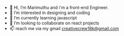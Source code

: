 - 👋 Hi, I’m Marimuthu  and i'm a front-end Engineer.
- 👀 I’m interested in designing and coding
- 🌱 I’m currently learning javascript
- 💞️ I’m looking to collaborate on react projects
- 📫 reach me via my gmail creativecrew18k@gmail.com

<!---
Mari-Anonymous/Mari-Anonymous is a ✨ special ✨ repository because its `README.md` (this file) appears on your GitHub profile.
You can click the Preview link to take a look at your changes.
--->
